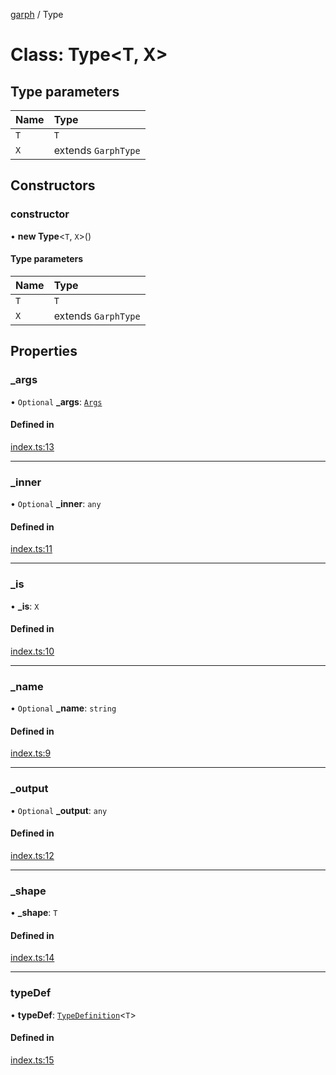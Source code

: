 [garph](../index.md) / Type

# Class: Type<T, X\>

## Type parameters

| Name | Type |
| :------ | :------ |
| `T` | `T` |
| `X` | extends `GarphType` |

## Constructors

### constructor

• **new Type**<`T`, `X`\>()

#### Type parameters

| Name | Type |
| :------ | :------ |
| `T` | `T` |
| `X` | extends `GarphType` |

## Properties

### \_args

• `Optional` **\_args**: [`Args`](../index.md#args)

#### Defined in

[index.ts:13](https://github.com/stepci/garph/blob/32a8c22/src/index.ts#L13)

___

### \_inner

• `Optional` **\_inner**: `any`

#### Defined in

[index.ts:11](https://github.com/stepci/garph/blob/32a8c22/src/index.ts#L11)

___

### \_is

• **\_is**: `X`

#### Defined in

[index.ts:10](https://github.com/stepci/garph/blob/32a8c22/src/index.ts#L10)

___

### \_name

• `Optional` **\_name**: `string`

#### Defined in

[index.ts:9](https://github.com/stepci/garph/blob/32a8c22/src/index.ts#L9)

___

### \_output

• `Optional` **\_output**: `any`

#### Defined in

[index.ts:12](https://github.com/stepci/garph/blob/32a8c22/src/index.ts#L12)

___

### \_shape

• **\_shape**: `T`

#### Defined in

[index.ts:14](https://github.com/stepci/garph/blob/32a8c22/src/index.ts#L14)

___

### typeDef

• **typeDef**: [`TypeDefinition`](../index.md#typedefinition)<`T`\>

#### Defined in

[index.ts:15](https://github.com/stepci/garph/blob/32a8c22/src/index.ts#L15)

